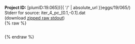 **Project ID:** [plumID:19.065]({{ '/' | absolute_url }}eggs/19/065/)  
Stderr for source:  iter_4_pc_[0.1,-0.1].dat   
(download [zipped raw stdout](iter_4_pc_[0.1,-0.1].dat.plumed_master.stdout.txt.zip))  
{% raw %}
<pre>
</pre>
{% endraw %}
